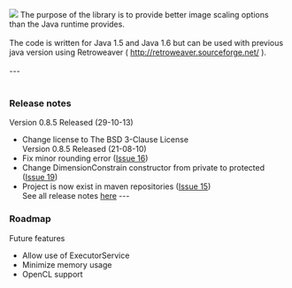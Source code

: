 <img src='http://java-image-scaling.googlecode.com/files/imagescalinglogo.png'> The purpose of the library is to provide better image scaling options<br>
than the Java runtime provides.<br>
<br>
The code is written for Java 1.5 and Java 1.6 but can be used with previous java version using Retroweaver ( <a href='http://retroweaver.sourceforge.net/'>http://retroweaver.sourceforge.net/</a> ).<br>
<br>
---<br>
<br>
<h3>Release notes</h3>
Version 0.8.5 Released (29-10-13)<br>
<ul><li>Change license to The BSD 3-Clause License<br>
Version 0.8.5 Released (21-08-10)<br>
</li><li>Fix minor rounding error (<a href='https://code.google.com/p/java-image-scaling/issues/detail?id=16'>Issue 16</a>)<br>
</li><li>Change DimensionConstrain constructor from private to protected (<a href='https://code.google.com/p/java-image-scaling/issues/detail?id=19'>Issue 19</a>)<br>
</li><li>Project is now exist in maven repositories (<a href='https://code.google.com/p/java-image-scaling/issues/detail?id=15'>Issue 15</a>)<br>
See all release notes <a href='http://code.google.com/p/java-image-scaling/wiki/ReleaseNotes'>here</a>
---</li></ul>

<h3>Roadmap</h3>
Future features<br>
<ul><li>Allow use of ExecutorService<br>
</li><li>Minimize memory usage<br>
</li><li>OpenCL support
